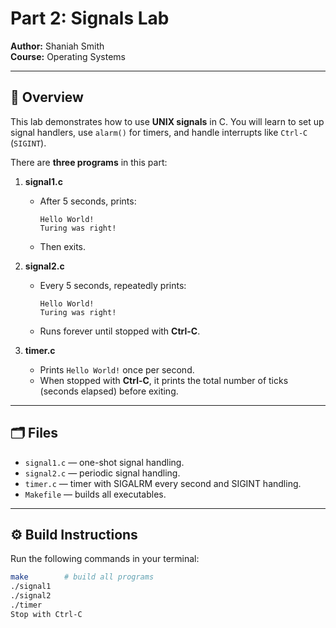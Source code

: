 # Part 2: Signals Lab  
**Author:** Shaniah Smith  
**Course:** Operating Systems  

---

## 📌 Overview
This lab demonstrates how to use **UNIX signals** in C. You will learn to set up signal handlers, use `alarm()` for timers, and handle interrupts like `Ctrl-C` (`SIGINT`).  

There are **three programs** in this part:  

1. **signal1.c**  
   - After 5 seconds, prints:  
     ```
     Hello World!
     Turing was right!
     ```  
   - Then exits.  

2. **signal2.c**  
   - Every 5 seconds, repeatedly prints:  
     ```
     Hello World!
     Turing was right!
     ```  
   - Runs forever until stopped with **Ctrl-C**.  

3. **timer.c**  
   - Prints `Hello World!` once per second.  
   - When stopped with **Ctrl-C**, it prints the total number of ticks (seconds elapsed) before exiting.  

---

## 🗂️ Files
- `signal1.c` — one-shot signal handling.  
- `signal2.c` — periodic signal handling.  
- `timer.c` — timer with SIGALRM every second and SIGINT handling.  
- `Makefile` — builds all executables.  

---

## ⚙️ Build Instructions
Run the following commands in your terminal:  

```bash
make        # build all programs
./signal1
./signal2
./timer
Stop with Ctrl-C
